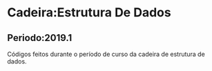 # Cadeira:Estrutura De Dados 
## Periodo:2019.1
Códigos feitos durante o período de curso da cadeira de estrutura de dados.
